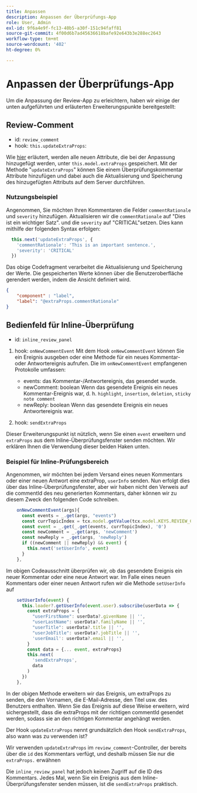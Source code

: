 ```yaml
---
title: Anpassen
description: Anpassen der Überprüfungs-App
role: User, Admin
exl-id: 9f6a4e9f-fc13-40b5-a30f-151c94faff81
source-git-commit: 4f00d6b7ad45636618bafe92e643b3e288ec2643
workflow-type: tm+mt
source-wordcount: '402'
ht-degree: 0%

---
```


# Anpassen der Überprüfungs-App

Um die Anpassung der Review-App zu erleichtern, haben wir einige der unten aufgeführten und erläuterten Erweiterungspunkte bereitgestellt:

## Review-Comment

- id: `review_comment`
- hook: `this.updateExtraProps`:

Wie [hier](../../aem_guides_framework/basic-customisation.md) erläutert, werden alle neuen Attribute, die bei der Anpassung hinzugefügt werden, unter `this.model.extraProps` gespeichert. Mit der Methode &quot;`updateExtraProps`&quot; können Sie einem Überprüfungskommentar Attribute hinzufügen und dabei auch die Aktualisierung und Speicherung des hinzugefügten Attributs auf dem Server durchführen.

### Nutzungsbeispiel

Angenommen, Sie möchten Ihren Kommentaren die Felder `commentRationale` und `severity` hinzufügen.
Aktualisieren wir die `commentRationale` auf &quot;Dies ist ein wichtiger Satz&quot;. und die `severity` auf &quot;CRITICAL&quot;setzen.
Dies kann mithilfe der folgenden Syntax erfolgen:

```typescript
  this.next('updateExtraProps', {
    'commentRationale': 'This is an important sentence.',
    'severity': 'CRITICAL'
  })
```

Das obige Codefragment verarbeitet die Aktualisierung und Speicherung der Werte. Die gespeicherten Werte können über die Benutzeroberfläche gerendert werden, indem die Ansicht definiert wird.

```JSON
{
    "component" : "label",
    "label": "@extraProps.commentRationale"
}
```

## Bedienfeld für Inline-Überprüfung

- id: `inline_review_panel`

1. hook: `onNewCommentEvent`
Mit dem Hook `onNewCommentEvent` können Sie ein Ereignis ausgeben oder eine Methode für ein neues Kommentar- oder Antwortereignis aufrufen.
Die im `onNewCommentEvent` empfangenen Protokolle umfassen:
   - events: das Kommentar-/Antwortereignis, das gesendet wurde.
   - newComment: boolean
Wenn das gesendete Ereignis ein neues Kommentar-Ereignis war, d. h. `highlight`, `insertion`, `deletion`, `sticky note comment`
   - newReply: boolean
Wenn das gesendete Ereignis ein neues Antwortereignis war.

2. hook: `sendExtraProps`

Dieser Erweiterungspunkt ist nützlich, wenn Sie einen `event` erweitern und `extraProps` aus dem Inline-Überprüfungsfenster senden möchten. Wir erklären Ihnen die Verwendung dieser beiden Haken unten.

### Beispiel für Inline-Prüfungsbereich

Angenommen, wir möchten bei jedem Versand eines neuen Kommentars oder einer neuen Antwort eine extraProp, `userInfo` senden. Nun erfolgt dies über das Inline-Überprüfungsfenster, aber wir haben nicht den Verweis auf die commentId des neu generierten Kommentars, daher können wir zu diesem Zweck den folgenden Code schreiben.

```typescript
    onNewCommentEvent(args){
      const events = _.get(args, "events")
      const currTopicIndex = tcx.model.getValue(tcx.model.KEYS.REVIEW_CURR_TOPIC) || this.getValue('currTopicIndex') || "0"
      const event = _.get(_.get(events, currTopicIndex), '0')
      const newComment = _.get(args, 'newComment')
      const newReply = _.get(args, 'newReply')
      if ((newComment || newReply) && event) {
        this.next('setUserInfo', event)
      }
    },
```

Im obigen Codeausschnitt überprüfen wir, ob das gesendete Ereignis ein neuer Kommentar oder eine neue Antwort war. Im Falle eines neuen Kommentars oder einer neuen Antwort rufen wir die Methode `setUserInfo` auf

```typescript
    setUserInfo(event) {
      this.loader?.getUserInfo(event.user).subscribe(userData => {
        const extraProps = {
          "userFirstName": userData?.givenName || '',
          "userLastName": userData?.familyName || '',
          "userTitle": userData?.title || '',
          "userJobTitle": userData?.jobTitle || '',
          'userEmail': userData?.email || '',
        }
        const data = {... event, extraProps}
        this.next(
          'sendExtraProps',
          data
        )
      })
    },
```

In der obigen Methode erweitern wir das Ereignis, um extraProps zu senden, die den Vornamen, die E-Mail-Adresse, den Titel usw. des Benutzers enthalten. Wenn Sie das Ereignis auf diese Weise erweitern, wird sichergestellt, dass die extraProps mit der richtigen commentId gesendet werden, sodass sie an den richtigen Kommentar angehängt werden.

Der Hook `updateExtraProps` nennt grundsätzlich den Hook `sendExtraProps`, also wann was zu verwenden ist?

Wir verwenden `updateExtraProps` im `review_comment`-Controller, der bereits über die `id` des Kommentars verfügt, und deshalb müssen Sie nur die `extraProps.` erwähnen

Die `inline_review_panel` hat jedoch keinen Zugriff auf die ID des Kommentars. Jedes Mal, wenn Sie ein Ereignis aus dem Inline-Überprüfungsfenster senden müssen, ist die `sendExtraProps` praktisch.
